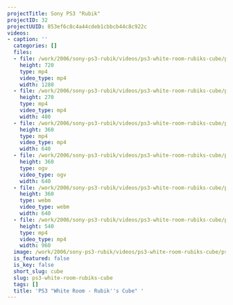 ```yaml
---
projectTitle: Sony PS3 "Rubik"
projectID: 32
projectUUID: 853ef6c8c4a44cdeb1cbbcb44c8c922c
videos:
- caption: ''
  categories: []
  files:
  - file: /work/2006/sony-ps3-rubik/videos/ps3-white-room-rubiks-cube/ps3-white-room-rubik-1280x720.mp4
    height: 720
    type: mp4
    video_type: mp4
    width: 1280
  - file: /work/2006/sony-ps3-rubik/videos/ps3-white-room-rubiks-cube/ps3-white-room-rubik-480x270.mp4
    height: 270
    type: mp4
    video_type: mp4
    width: 480
  - file: /work/2006/sony-ps3-rubik/videos/ps3-white-room-rubiks-cube/ps3-white-room-rubik-640x360.mp4
    height: 360
    type: mp4
    video_type: mp4
    width: 640
  - file: /work/2006/sony-ps3-rubik/videos/ps3-white-room-rubiks-cube/ps3-white-room-rubik-640x360.ogv
    height: 360
    type: ogv
    video_type: ogv
    width: 640
  - file: /work/2006/sony-ps3-rubik/videos/ps3-white-room-rubiks-cube/ps3-white-room-rubik-640x360.webm
    height: 360
    type: webm
    video_type: webm
    width: 640
  - file: /work/2006/sony-ps3-rubik/videos/ps3-white-room-rubiks-cube/ps3-white-room-rubik-960x540.mp4
    height: 540
    type: mp4
    video_type: mp4
    width: 960
  image: /work/2006/sony-ps3-rubik/videos/ps3-white-room-rubiks-cube/ps3-white-room-rubik.01.jpg
  is_featured: false
  is_key: false
  short_slug: cube
  slug: ps3-white-room-rubiks-cube
  tags: []
  title: 'PS3 "White Room - Rubik''s Cube" '
---
```

